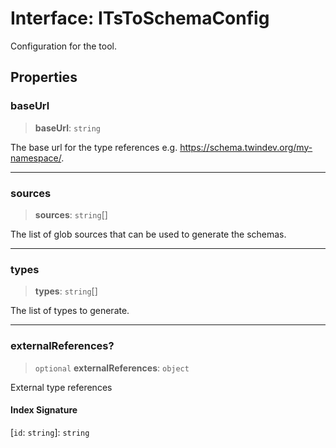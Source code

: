 # Interface: ITsToSchemaConfig

Configuration for the tool.

## Properties

### baseUrl

> **baseUrl**: `string`

The base url for the type references e.g. https://schema.twindev.org/my-namespace/.

***

### sources

> **sources**: `string`[]

The list of glob sources that can be used to generate the schemas.

***

### types

> **types**: `string`[]

The list of types to generate.

***

### externalReferences?

> `optional` **externalReferences**: `object`

External type references

#### Index Signature

 \[`id`: `string`\]: `string`
